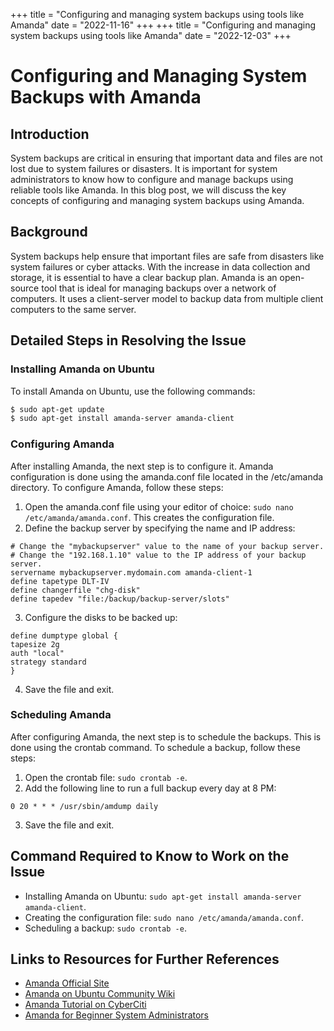 +++
title = "Configuring and managing system backups using tools like Amanda"
date = "2022-11-16"
+++
+++
title = "Configuring and managing system backups using tools like Amanda"
date = "2022-12-03"
+++


# Configuring and Managing System Backups with Amanda

## Introduction
System backups are critical in ensuring that important data and files are not lost due to system failures or disasters. It is important for system administrators to know how to configure and manage backups using reliable tools like Amanda. In this blog post, we will discuss the key concepts of configuring and managing system backups using Amanda.

## Background
System backups help ensure that important files are safe from disasters like system failures or cyber attacks. With the increase in data collection and storage, it is essential to have a clear backup plan. Amanda is an open-source tool that is ideal for managing backups over a network of computers. It uses a client-server model to backup data from multiple client computers to the same server. 

## Detailed Steps in Resolving the Issue
### Installing Amanda on Ubuntu
To install Amanda on Ubuntu, use the following commands:
```bash
$ sudo apt-get update
$ sudo apt-get install amanda-server amanda-client
```
### Configuring Amanda
After installing Amanda, the next step is to configure it. Amanda configuration is done using the amanda.conf file located in the /etc/amanda directory. To configure Amanda, follow these steps:

1. Open the amanda.conf file using your editor of choice: `sudo nano /etc/amanda/amanda.conf`. This creates the configuration file.
2. Define the backup server by specifying the name and IP address: 
```
# Change the "mybackupserver" value to the name of your backup server.
# Change the "192.168.1.10" value to the IP address of your backup server.
servername mybackupserver.mydomain.com amanda-client-1
define tapetype DLT-IV
define changerfile "chg-disk"
define tapedev "file:/backup/backup-server/slots" 
```
3. Configure the disks to be backed up: 
```
define dumptype global {
tapesize 2g
auth "local"	
strategy standard
}
```
4. Save the file and exit. 

### Scheduling Amanda
After configuring Amanda, the next step is to schedule the backups. This is done using the crontab command. To schedule a backup, follow these steps:

1. Open the crontab file: `sudo crontab -e`.
2. Add the following line to run a full backup every day at 8 PM:
```
0 20 * * * /usr/sbin/amdump daily
```
3. Save the file and exit.

## Command Required to Know to Work on the Issue
- Installing Amanda on Ubuntu: `sudo apt-get install amanda-server amanda-client`.
- Creating the configuration file: `sudo nano /etc/amanda/amanda.conf`.
- Scheduling a backup: `sudo crontab -e`.

## Links to Resources for Further References
- [Amanda Official Site](https://www.amanda.org/)
- [Amanda on Ubuntu Community Wiki](https://help.ubuntu.com/community/AmandaBackupHowto)
- [Amanda Tutorial on CyberCiti](https://www.cyberciti.biz/faq/ubuntu-linux-amanda-backup-server-client-installation-and-configuration-tutorial/)
- [Amanda for Beginner System Administrators](https://www.linux.com/topic/desktop/amanda-beginner-system-administrators/)